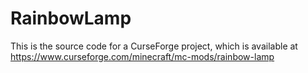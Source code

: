 # RainbowLamp
This is the source code for a CurseForge project, which is available at https://www.curseforge.com/minecraft/mc-mods/rainbow-lamp
